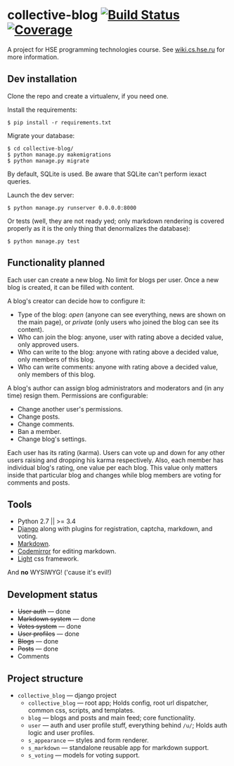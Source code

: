 # collective-blog [![Build Status](https://travis-ci.org/AmatanHead/collective-blog.svg?branch=master)](https://travis-ci.org/AmatanHead/collective-blog) [![Coverage](https://api.codacy.com/project/badge/coverage/c434a6e4818c4b83a5aeb55f393056cd)](https://www.codacy.com/app/dev-zelta/collective-blog)

A project for HSE programming technologies course. See [wiki.cs.hse.ru](http://wiki.cs.hse.ru/Проектная_работа_2_курс_(2016)#.D0.9F.D1.80.D0.BE.D0.B5.D0.BA.D1.82:_.D0.9A.D0.BE.D0.BB.D0.BB.D0.B5.D0.BA.D1.82.D0.B8.D0.B2.D0.BD.D1.8B.D0.B9_.D0.B1.D0.BB.D0.BE.D0.B3_.28.D0.94..D0.91.D1.83.D1.80.D0.BC.D0.B8.D1.81.D1.82.D1.80.D0.BE.D0.B2.29) for more information.

## Dev installation

Clone the repo and create a virtualenv, if you need one.

Install the requirements:

```
$ pip install -r requirements.txt
```

Migrate your database:

```
$ cd collective-blog/
$ python manage.py makemigrations
$ python manage.py migrate
```

By default, SQLite is used. Be aware that SQLite can't perform iexact queries.

Launch the dev server:

```
$ python manage.py runserver 0.0.0.0:8000
```

Or tests (well, they are not ready yed; only markdown rendering is covered properly as it is the only thing that denormalizes the database):

```
$ python manage.py test
```

## Functionality planned

Each user can create a new blog. No limit for blogs per user. Once a new blog is created, it can be filled with content.

A blog's creator can decide how to configure it:
* Type of the blog: *open* (anyone can see everything, news are shown on the main page), or *private* (only users who joined the blog can see its content).
* Who can join the blog: anyone, user with rating above a decided value, only approved users.
* Who can write to the blog: anyone with rating above a decided value, only members of this blog.
* Who can write comments: anyone with rating above a decided value, only members of this blog.

A blog's author can assign blog administrators and moderators and (in any time) resign them.
Permissions are configurable:
* Change another user's permissions.
* Change posts.
* Change comments.
* Ban a member.
* Change blog's settings.

Each user has its rating (karma). Users can vote up and down for any other users raising and dropping his karma respectively. Also, each member has individual blog's rating, one value per each blog. This value only matters inside that particular blog and changes while blog members are voting for comments and posts.


## Tools

* Python 2.7 || >= 3.4
* [Django](https://www.djangoproject.com) along with plugins for registration, captcha, markdown, and voting.
* [Markdown](github.com/waylan/Python-Markdown).
* [Codemirror](https://eloquentjavascript.net) for editing markdown.
* [Light](https://github.com/AmatanHead/light) css framework.

And **no** WYSIWYG! ('cause it's evil!)


## Development status

* <s>User auth</s> — done
* <s>Markdown system</s> — done
* <s>Votes system</s> — done
* <s>User profiles</s> — done
* <s>Blogs</s> — done
* <s>Posts</s> — done
* Comments


## Project structure

* `collective_blog` — django project
  * `collective_blog` — root app; Holds config, root url dispatcher, common css, scripts, and templates.
  * `blog` — blogs and posts and main feed; core functionality.
  * `user` — auth and user profile stuff, everything behind `/u/`; Holds auth logic and user profiles.
  * `s_appearance` — styles and form renderer.
  * `s_markdown` — standalone reusable app for markdown support.
  * `s_voting` — models for voting support.
